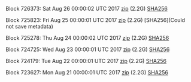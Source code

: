Block 726373: Sat Aug 26 00:00:02 UTC 2017 [zip](https://transfer.sh/13Tagf/bootstrap.dat.20170826.zip) (2.2G) [SHA256](https://transfer.sh/suGGx/sha256.txt)

Block 725823: Fri Aug 25 00:00:01 UTC 2017 [zip](https://transfer.sh/z6zn7/bootstrap.dat.20170825.zip) (2.2G) [SHA256](Could not save metadata)

Block 725278: Thu Aug 24 00:00:02 UTC 2017 [zip](https://transfer.sh/r2VzB/bootstrap.dat.20170824.zip) (2.2G) [SHA256](https://transfer.sh/uXjch/sha256.txt)

Block 724725: Wed Aug 23 00:00:01 UTC 2017 [zip](https://transfer.sh/10qklF/bootstrap.dat.20170823.zip) (2.2G) [SHA256](https://transfer.sh/13manY/sha256.txt)

Block 724179: Tue Aug 22 00:00:01 UTC 2017 [zip](https://transfer.sh/1arEh/bootstrap.dat.20170822.zip) (2.2G) [SHA256](https://transfer.sh/12rdCE/sha256.txt)

Block 723627: Mon Aug 21 00:00:01 UTC 2017 [zip](https://transfer.sh/kPRN8/bootstrap.dat.20170821.zip) (2.2G) [SHA256](https://transfer.sh/Bc2n4/sha256.txt)
